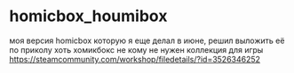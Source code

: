 # homicbox_houmibox
моя версия homicbox которую я еще делал в июне, решил выложить её по приколу хоть хомикбокс не кому не нужен
коллекция для игры https://steamcommunity.com/workshop/filedetails/?id=3526346252
